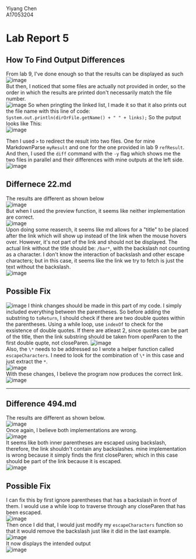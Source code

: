 Yiyang Chen  
A17053204

# Lab Report 5 #

## How To Find Output Differences  
From lab 9, I've done enough so that the results can be displayed as such  
![image](picture1.jpg)   
But then, I noticed that some files are actually not provided in order, so the order in which the results are printed don't necessarily match the file number.  
![image](picture2.jpg) 
So when pringting the linked list, I made it so that it also prints out the file name with this line of code: `System.out.println(dirOrFile.getName() + " " + links);` So the putput looks like This:  
![image](picture3.jpg)  

Then I used `>` to redirect the result into two files. One for mine MarkdownParse `myResult` and one for the one provided in lab 9 `refResult`. And then, I used the `diff` command with the `-y` flag which shows me the two files in parallel and their differences with mine outputs at the left side.  
![image](picture4.jpg)  

## Differnece 22.md ##  
The results are different as shown below   
![image](picture5.jpg)   
But when I used the preview function, it seems like neither implementation are correct.   
![image](picture6.jpg)   
Upon doing some reaserch, it seems like md allows for a "title" to be placed after the link which will show up instead of the link when the mouse hovers over. However, it's not part of the link and should not be displayed. 
The actual link without the title should be: `/bar*`, with the backslash not counting as a character. I don't know the interaction of backslash and other escape characters; but in this case, it seems like the link we try to fetch is just the text without the backslash.   
![image](picture7.jpg)   
## Possible Fix ##  
![image](picture8.jpg)
I think changes should be made in this part of my code. I simply included everything between the parentheses. So before adding the substring to `toReturn`, I should check if there are two double quotes within the parentheses. Using a while loop, use `indexOf` to check for the exsistence of double quotes. If there are atleast 2, since quotes can be part of the title, then the link substring should be taken from openParen to the first double qupte, not closeParen. 
![image](picture9.jpg)  
Also, the `\*` needs to be addressed so I wrote a helper function called `escapeCharacters`. I need to look for the combination of `\*` in this case and just extract the `*`.  
![image](picture10.jpg)  
With these changes, I believe the program now produces the correct link.  
![image](picture11.jpg)  

---

## Difference 494.md ##   
The results are different as shown below.  
![image](picture12.jpg)   
Once again, I believe both implementations are wrong.  
![image](picture13.jpg)   
It seems like both inner parentheses are escaped using backslash, therefore, the link shouldn't contain any backslashes. 
mine implementation is wrong because it simply finds the first closeParen; which in this case should be part of the link because it is escaped.  
![image](picture14.jpg)  
## Possible Fix ##  
I can fix this by first ignore parentheses that has a backslash in front of them. I would use a while loop to traverse through any closeParen that has been escaped.   
![image](picture15.jpg)  
Then once I did that, I would just modify my `escapeCharacters` function so that it would remove the backslash just like it did in the last example.  
![image](picture16.jpg)  
It now displays the intended output  
![image](picture17.jpg)  





